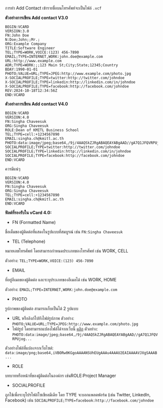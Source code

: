 การทำ Add Contact เข้ารายชื่อบนโทรศัพท์จะเป็นไฟล์ `.vcf`

**ตัวอย่างการเขียน Add contact V3.0**
```
BEGIN:VCARD
VERSION:3.0
FN:John Doe
N:Doe;John;;Mr.;
ORG:Example Company
TITLE:Software Engineer
TEL;TYPE=WORK,VOICE:(123) 456-7890
EMAIL;TYPE=INTERNET,WORK:john.doe@example.com
URL:http://www.example.com
ADR;TYPE=WORK:;;123 Main St;City;State;12345;Country
BDAY:1990-01-01
PHOTO;VALUE=URL;TYPE=JPEG:http://www.example.com/photo.jpg
X-SOCIALPROFILE;TYPE=twitter:http://twitter.com/johndoe
X-SOCIALPROFILE;TYPE=linkedin:http://linkedin.com/in/johndoe
X-SOCIALPROFILE;TYPE=facebook:http://facebook.com/johndoe
REV:2024-10-18T12:34:56Z
END:VCARD
```
**ตัวอย่างการเขียน Add contact V4.0**

```
BEGIN:VCARD
VERSION:4.0
FN:Singha Chaveesuk
ORG:Singha Chaveesuk
ROLE:Dean of KMITL Business School
TEL;TYPE=cell:+1234567890
EMAIL:singha.ch@kmitl.ac.th
PHOTO:data:image/jpeg;base64,/9j/4AAQSkZJRgABAQEAYABgAAD//gA7Q1JFQVRPUjog...
SOCIALPROFILE;TYPE=twitter:http://twitter.com/johndoe
SOCIALPROFILE;TYPE=linkedin:http://linkedin.com/in/johndoe
SOCIALPROFILE;TYPE=facebook:http://facebook.com/johndoe
END:VCARD
```
ควรมีแน่ๆ
```
BEGIN:VCARD
VERSION:4.0
FN:Singha Chaveesuk
ORG:Singha Chaveesuk
TEL;TYPE=cell:+1234567890
EMAIL:singha.ch@kmitl.ac.th
END:VCARD
```
**ฟิลด์ที่รองรับใน vCard 4.0:**

- FN (Formatted Name)

ชื่อเต็มของผู้ติดต่อที่แสดงในรูปแบบที่สมบูรณ์ เช่น `FN:Singha Chaveesuk`


- TEL (Telephone)

หมายเลขโทรศัพท์ โดยสามารถกำหนดประเภทของโทรศัพท์ เช่น WORK, CELL

ตัวอย่าง: `TEL;TYPE=WORK,VOICE:(123) 456-7890`


- EMAIL

ที่อยู่อีเมลของผู้ติดต่อ และระบุประเภทของอีเมลได้ เช่น WORK, HOME

ตัวอย่าง: `EMAIL;TYPE=INTERNET,WORK:john.doe@example.com`

- PHOTO

รูปภาพของผู้ติดต่อ สามารถเก็บเป็นได้ 2 รูปแบบ
  - URL หรือลิงก์ไปยังไฟล์รูปภาพ
ตัวอย่าง: `PHOTO;VALUE=URL;TYPE=JPEG:http://www.example.com/photo.jpg`
  -   ไฟล์รูป โดยสามารถแปลงไฟล์ได้จากเว็บนี้ [คลิก](https://www.base64-image.de)
ตัวอย่าง: `PHOTO:data:image/jpeg;base64,/9j/4AAQSkZJRgABAQEAYABgAAD//gA7Q1JFQVRPUjog...`

ตัวอย่างไฟล์ที่แปลงจากเว็บไซต์: `data:image/png;base64,iVBORw0KGgoAAAANSUhEUgAAAu4AAAU2EAIAAAAVJXgSAAAB...`

- ROLE

บทบาทหรือหน้าที่ของผู้ติดต่อในองค์กร เช่นROLE:Project Manager

- SOCIALPROFILE

ถูกใช้เพื่อระบุโปรไฟล์โซเชียลมีเดีย โดย TYPE จะบอกแพลตฟอร์ม (เช่น Twitter, LinkedIn, Facebook) เช่น `SOCIALPROFILE;TYPE=facebook:http://facebook.com/johndoe`
